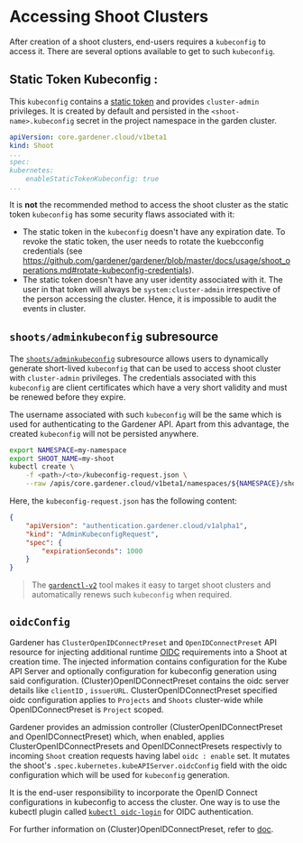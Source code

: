 # Accessing Shoot Clusters

After creation of a shoot clusters, end-users requires a `kubeconfig` to access it. There are several options available to get to such `kubeconfig`.

## Static Token Kubeconfig :

This `kubeconfig` contains a [static token](https://kubernetes.io/docs/reference/access-authn-authz/authentication/#static-token-file) and provides `cluster-admin` privileges.
It is created by default and persisted in the `<shoot-name>.kubeconfig` secret in the project namespace in the garden cluster.

```yaml
apiVersion: core.gardener.cloud/v1beta1
kind: Shoot
...
spec:
kubernetes:
    enableStaticTokenKubeconfig: true
...
```
It is **not** the recommended method to access the shoot cluster as the static token `kubeconfig` has some security flaws associated with it:
- The static token in the `kubeconfig` doesn't have any expiration date. To revoke the static token, the user needs to rotate the kuebcconfig credentials (see https://github.com/gardener/gardener/blob/master/docs/usage/shoot_operations.md#rotate-kubeconfig-credentials).
- The static token doesn't have any user identity associated with it. The user in that token will always be `system:cluster-admin` irrespective of the person accessing the cluster. Hence, it is impossible to audit the events in cluster.

## `shoots/adminkubeconfig` subresource

The [`shoots/adminkubeconfig`](https://github.com/gardener/gardener/blob/master/docs/proposals/16-adminkubeconfig-subresource.md) subresource allows users to dynamically generate short-lived `kubeconfig` that can be used to access shoot cluster with `cluster-admin` privileges. The credentials associated with this `kubeconfig` are client certificates which have a very short validity and must be renewed before they expire.

The username associated with such `kubeconfig` will be the same which is used for authenticating to the Gardener API. Apart from this advantage, the created `kubeconfig` will not be persisted anywhere.

```bash
export NAMESPACE=my-namespace
export SHOOT_NAME=my-shoot
kubectl create \
    -f <path>/<to>/kubeconfig-request.json \
    --raw /apis/core.gardener.cloud/v1beta1/namespaces/${NAMESPACE}/shoots/${SHOOT_NAME}/adminkubeconfig | jq -r ".status.kubeconfig" | base64 -d
```

Here, the `kubeconfig-request.json` has the following content:

```json
{
    "apiVersion": "authentication.gardener.cloud/v1alpha1",
    "kind": "AdminKubeconfigRequest",
    "spec": {
        "expirationSeconds": 1000
    }
}
```
> The [`gardenctl-v2`](https://github.com/gardener/gardenctl-v2/) tool makes it easy to target shoot clusters and automatically renews such `kubeconfig` when required.

## `oidcConfig`

Gardener has `ClusterOpenIDConnectPreset` and `OpenIDConnectPreset` API resource for injecting additional runtime [OIDC](https://openid.net/connect/) requirements into a Shoot at creation time. The injected information contains configuration for the Kube API Server and optionally configuration for kubeconfig generation using said configuration. (Cluster)OpenIDConnectPreset contains the oidc server details like `clientID` , `issuerURL`. ClusterOpenIDConnectPreset specified oidc configuration applies to `Projects` and `Shoots` cluster-wide while OpenIDConnectPreset is `Project` scoped.

Gardener provides an admission controller (ClusterOpenIDConnectPreset and OpenIDConnectPreset) which, when enabled, applies ClusterOpenIDConnectPresets and OpenIDConnectPresets respectivly to incoming `Shoot` creation requests having label `oidc : enable` set. It mutates the shoot's `.spec.kubernetes.kubeAPIServer.oidcConfig` field with the oidc configuration which will be used for  `kubeconfig` generation.

It is the end-user responsibility to incorporate the OpenID Connect configurations in kubeconfig to access the cluster. One way is to use the kubectl plugin called [`kubectl oidc-login`](https://github.com/int128/kubelogin)  for OIDC authentication.

For further information on (Cluster)OpenIDConnectPreset, refer to [doc](https://github.com/gardener/gardener/blob/master/docs/usage/openidconnect-presets.md).
